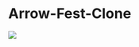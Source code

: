 # Arrow-Fest-Clone
![](https://github.com/furkanselcuk11/Arrow-Fest-Clone/blob/main/Assets/ART/Arrow-Fest.gif)


